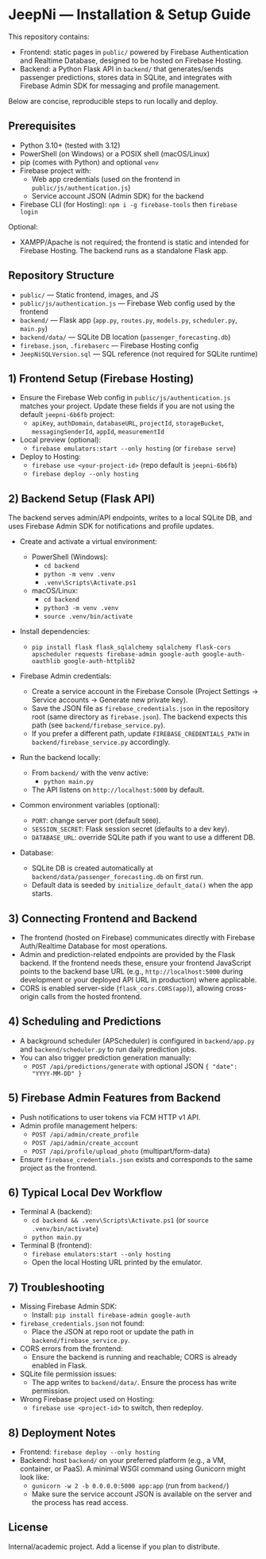 # JeepNi — Installation & Setup Guide

This repository contains:
- Frontend: static pages in `public/` powered by Firebase Authentication and Realtime Database, designed to be hosted on Firebase Hosting.
- Backend: a Python Flask API in `backend/` that generates/sends passenger predictions, stores data in SQLite, and integrates with Firebase Admin SDK for messaging and profile management.

Below are concise, reproducible steps to run locally and deploy.

## Prerequisites

- Python 3.10+ (tested with 3.12)
- PowerShell (on Windows) or a POSIX shell (macOS/Linux)
- pip (comes with Python) and optional `venv`
- Firebase project with:
  - Web app credentials (used on the frontend in `public/js/authentication.js`)
  - Service account JSON (Admin SDK) for the backend
- Firebase CLI (for Hosting): `npm i -g firebase-tools` then `firebase login`

Optional:
- XAMPP/Apache is not required; the frontend is static and intended for Firebase Hosting. The backend runs as a standalone Flask app.

## Repository Structure

- `public/` — Static frontend, images, and JS
- `public/js/authentication.js` — Firebase Web config used by the frontend
- `backend/` — Flask app (`app.py`, `routes.py`, `models.py`, `scheduler.py`, `main.py`)
- `backend/data/` — SQLite DB location (`passenger_forecasting.db`)
- `firebase.json`, `.firebaserc` — Firebase Hosting config
- `JeepNiSQLVersion.sql` — SQL reference (not required for SQLite runtime)

## 1) Frontend Setup (Firebase Hosting)

- Ensure the Firebase Web config in `public/js/authentication.js` matches your project. Update these fields if you are not using the default `jeepni-6b6fb` project:
  - `apiKey`, `authDomain`, `databaseURL`, `projectId`, `storageBucket`, `messagingSenderId`, `appId`, `measurementId`
- Local preview (optional):
  - `firebase emulators:start --only hosting` (or `firebase serve`)
- Deploy to Hosting:
  - `firebase use <your-project-id>` (repo default is `jeepni-6b6fb`)
  - `firebase deploy --only hosting`

## 2) Backend Setup (Flask API)

The backend serves admin/API endpoints, writes to a local SQLite DB, and uses Firebase Admin SDK for notifications and profile updates.

- Create and activate a virtual environment:
  - PowerShell (Windows):
    - `cd backend`
    - `python -m venv .venv`
    - `.venv\Scripts\Activate.ps1`
  - macOS/Linux:
    - `cd backend`
    - `python3 -m venv .venv`
    - `source .venv/bin/activate`

- Install dependencies:
  - `pip install flask flask_sqlalchemy sqlalchemy flask-cors apscheduler requests firebase-admin google-auth google-auth-oauthlib google-auth-httplib2`

- Firebase Admin credentials:
  - Create a service account in the Firebase Console (Project Settings → Service accounts → Generate new private key).
  - Save the JSON file as `firebase_credentials.json` in the repository root (same directory as `firebase.json`). The backend expects this path (see `backend/firebase_service.py`).
  - If you prefer a different path, update `FIREBASE_CREDENTIALS_PATH` in `backend/firebase_service.py` accordingly.

- Run the backend locally:
  - From `backend/` with the venv active:
    - `python main.py`
  - The API listens on `http://localhost:5000` by default.

- Common environment variables (optional):
  - `PORT`: change server port (default `5000`).
  - `SESSION_SECRET`: Flask session secret (defaults to a dev key).
  - `DATABASE_URL`: override SQLite path if you want to use a different DB.

- Database:
  - SQLite DB is created automatically at `backend/data/passenger_forecasting.db` on first run.
  - Default data is seeded by `initialize_default_data()` when the app starts.

## 3) Connecting Frontend and Backend

- The frontend (hosted on Firebase) communicates directly with Firebase Auth/Realtime Database for most operations.
- Admin and prediction-related endpoints are provided by the Flask backend. If the frontend needs these, ensure your frontend JavaScript points to the backend base URL (e.g., `http://localhost:5000` during development or your deployed API URL in production) where applicable.
- CORS is enabled server-side (`flask_cors.CORS(app)`), allowing cross-origin calls from the hosted frontend.

## 4) Scheduling and Predictions

- A background scheduler (APScheduler) is configured in `backend/app.py` and `backend/scheduler.py` to run daily prediction jobs.
- You can also trigger prediction generation manually:
  - `POST /api/predictions/generate` with optional JSON `{ "date": "YYYY-MM-DD" }`

## 5) Firebase Admin Features from Backend

- Push notifications to user tokens via FCM HTTP v1 API.
- Admin profile management helpers:
  - `POST /api/admin/create_profile`
  - `POST /api/admin/create_account`
  - `POST /api/profile/upload_photo` (multipart/form-data)
- Ensure `firebase_credentials.json` exists and corresponds to the same project as the frontend.

## 6) Typical Local Dev Workflow

- Terminal A (backend):
  - `cd backend && .venv\Scripts\Activate.ps1` (or `source .venv/bin/activate`)
  - `python main.py`
- Terminal B (frontend):
  - `firebase emulators:start --only hosting`
  - Open the local Hosting URL printed by the emulator.

## 7) Troubleshooting

- Missing Firebase Admin SDK:
  - Install: `pip install firebase-admin google-auth`
- `firebase_credentials.json` not found:
  - Place the JSON at repo root or update the path in `backend/firebase_service.py`.
- CORS errors from the frontend:
  - Ensure the backend is running and reachable; CORS is already enabled in Flask.
- SQLite file permission issues:
  - The app writes to `backend/data/`. Ensure the process has write permission.
- Wrong Firebase project used on Hosting:
  - `firebase use <project-id>` to switch, then redeploy.

## 8) Deployment Notes

- Frontend: `firebase deploy --only hosting`
- Backend: host `backend/` on your preferred platform (e.g., a VM, container, or PaaS). A minimal WSGI command using Gunicorn might look like:
  - `gunicorn -w 2 -b 0.0.0.0:5000 app:app` (run from `backend/`)
  - Make sure the service account JSON is available on the server and the process has read access.

## License

Internal/academic project. Add a license if you plan to distribute.


